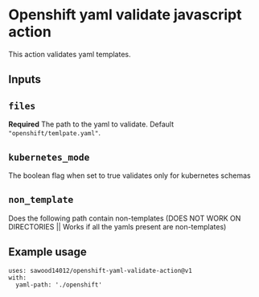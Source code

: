 # Openshift yaml validate javascript action

This action validates yaml templates.

## Inputs

## `files`

**Required** The path to the yaml to validate. Default `"openshift/temlpate.yaml"`.

## `kubernetes_mode`
The boolean flag when set to true validates only for kubernetes schemas

## `non_template`
Does the following path contain non-templates (DOES NOT WORK ON DIRECTORIES || Works if all the yamls present are non-templates)
## Example usage
```
uses: sawood14012/openshift-yaml-validate-action@v1
with:
  yaml-path: './openshift'

```